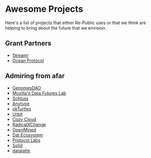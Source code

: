 # Awesome Projects

Here's a list of projects that either Re-Public uses or that we think are helping to bring about the future that we
envision.

## Grant Partners

- [Streamr](https://streamr.network/)
- [Ocean Protocol](https://oceanprotocol.com/)

## Admiring from afar

- [GenomesDAO](https://genomes.io/)
- [Mozilla's Data Futures Lab](https://foundation.mozilla.org/en/data-futures-lab/)
- [Schluss](https://schluss.org/)
- [Anytype](https://anytype.io/)
- [okTurtles](https://okturtles.org/)
- [Urbit](https://urbit.org/)
- [Cozy Cloud](https://cozy.io/)
- [RadicalXChange](https://duckduckgo.com/?q=radicalxchange&atb=v369-1&ia=web)
- [OpenMined](https://www.openmined.org/)
- [Dat Ecosystem](https://dat-ecosystem.org/)
- [Protocol Labs](https://protocol.ai/)
- [Solid](https://www.inrupt.com/solid)
- [datalatte](https://www.datalatte.com/)


